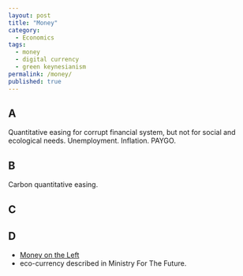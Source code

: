 ```yaml
---
layout: post
title: "Money"
category:
  - Economics
tags:
  - money
  - digital currency
  - green keynesianism
permalink: /money/
published: true
---
```


## A

Quantitative easing for corrupt financial system, but not for social and ecological needs. Unemployment. Inflation. PAYGO.

## B

Carbon quantitative easing.

## C

## D

- [Money on the Left](https://mronline.org/category/money-on-the-left/)
- eco-currency described in Ministry For The Future.

